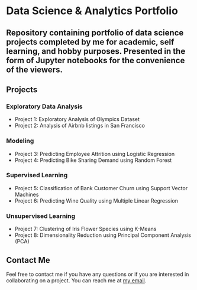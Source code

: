 # Data Science & Analytics Portfolio
## Repository containing portfolio of data science projects completed by me for academic, self learning, and hobby purposes. Presented in the form of Jupyter notebooks for the convenience of the viewers.

## Projects

### Exploratory Data Analysis

- Project 1: Exploratory Analysis of Olympics Dataset
- Project 2: Analysis of Airbnb listings in San Francisco

### Modeling

- Project 3: Predicting Employee Attrition using Logistic Regression
- Project 4: Predicting Bike Sharing Demand using Random Forest

### Supervised Learning

- Project 5: Classification of Bank Customer Churn using Support Vector Machines
- Project 6: Predicting Wine Quality using Multiple Linear Regression

### Unsupervised Learning

- Project 7: Clustering of Iris Flower Species using K-Means
- Project 8: Dimensionality Reduction using Principal Component Analysis (PCA)

## Contact Me

Feel free to contact me if you have any questions or if you are interested in collaborating on a project. You can reach me at [my email](mailto:alfonso.esqueda.kc@gmail.com).


